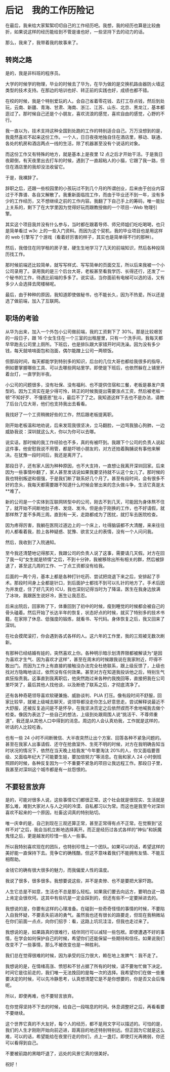 # 后记　我的工作历险记

在最后，我来给大家絮絮叨叨自己的工作经历吧。我想，我的经历也算是比较曲折，如果说这样的经历能给到不管是谁也好，一些坚持下去的动力的话。

那么，我来了，我带着我的故事来了。

## 转岗之路

是的，我是非科班的程序员。

大学的时候学的物理，毕业的时候去了华为，在华为做的是交换机路由器防火墙这类型的技术支持。在那边的培训也好、转正前的实践也好，成绩也都不错。

在校的时候，我是个特别爱玩的人。会自己省着零花钱、去打工存点钱，然后到处玩，云南、新疆、青海、甘肃、海南、浙江、江苏、山东、北京、黑龙江，基本都逛过了。那时候自己还是个小朋友，喜欢流浪的感觉，喜欢自由的感觉，心野的不行。

我一直以为，技术支持这种全国到处跑的工作的特别适合自己。万万没想到的是，我竟然喜欢不起来这份工作。一个人，日日夜夜地独自住在酒店里，移动、联通、各处的机房和酒店两点一线的生活，除了机器甚至没有个说话的对象。

而这份工作又有特殊的地方，就是基本上是夜里 12 点之后才开始干活。于是我日夜颠倒，有天夜里出去打车的时候，遇到了一直超粘人的小猫，它跟了我一路，但住在酒店里的我却没法收留它。

于是，我裸辞了。

辞职之后，还跟一些校园里的小孩玩过不到几个月的所谓创业，后来由于创业内容过于不靠谱、各自又解散了。我重新面临找工作，而由于毕业还不到一年，没有多少的工作经历，又不想继续之前的工作内容。我翻了下自己手上的筹码，唯一能扯上关系的，剩下了在大学里因为觉得好玩而跟教授做的一个项目--Web 物理引擎。

其实这个项目我并没有什么参与，当时都在跟着导师、师兄师姐们吃吃喝喝，也只是简单看过 w3c 上的一些入门资料。而因为这个契机，我的毕业项目也是用这样的 web 引擎写了个游戏（看着好厉害的样子，其实也是简单得不行的那种）。

然后，我借住在同学租的房子里，硬生生地学习了几天的前端知识，然后各种投简历找工作。

那时候前端还比较简单，就写写样式、写写简单的页面交互，所以后来我被一个小公司录用了。录用我的是三个后台大哥，老板甚至看我学历、长得还行，还发了一个秘书的工作，待遇比前端的多多了。说实话，当你面前有电梯可以选的话，又有多少人会选择去爬楼梯呢。

最后，由于种种的原因，我知道即使做秘书，也不能长久，因为不热爱。所以还是选了做前端，加入了互联网。

## 职场的考验

从华为出来，加入一个外包小公司做前端，我的工资剩下了 30%。那是比较艰苦的一段日子，跟 16 个女生住在一个三室的出租屋里，只有一个洗手间，我每天都早早跑去公司里上厕所。下班后，也是排队跟大家错开时间洗澡。因为没有多少钱，每天就啃啃面包和泡面，偶尔能蹭上公司一两顿饭。

但那段时间，每天都能学到特别多的知识，后台的几位大哥也都给我很多的指导，例如要掌握哪些工具、可以去哪些网站里学。即使是下班后，也依然躲在上铺里开着台灯，一直学到半夜。

小公司的问题很多，没有社保、没有福利、也不提供住宿和三餐，老板是暴发户类型的。因为工资实在是少得可怜，转正的时候我提出需要涨点工资，然后被老板一顿“不知好歹、不懂感恩”批斗，最后不了了之。我知道这样下去也不是办法，请教了后台几位大哥，他们也支持我出去看看。

我找好了一个工资稍微好些的工作，然后跟老板提离职。

刚开始老板温和地劝说，后来发现我很坚决，立马翻脸，一边骂我狼心狗肺，一边威胁我说：深圳就这么大，你以为你可以去哪。

说实话，那时候的我工作经验也不多，真的有被吓到。我跟下个公司的负责人说起这件事，他安慰我说不用管，都是吓唬小朋友的，对方还拍着胸脯说有事他来解决。在犹豫一段时间后，我还是离开了。

那段日子，还有家人因为种种原因，也不大支持，一直想让我离开深圳回家。后来因为一些事情吵翻了，家人甚至发话说如果我要坚持就不认这个女儿了。那时候的我也特别叛逆和倔强，于是我们断了联系好几个月了。甚至有段时间，会有很多不好的念头，我每天都需要跟不知道什么时候会冒出来的念头做斗争，生活它真是太\*\*难了。

新的公司是一个实体到互联网转型中的公司，刚去不到几天，可能因为身体熬不住了，就开始不间断地肚子疼、发烧、发冷。但是由于刚换的工作，也不好请假，就那样熬了差不多两三周。直到有一天，走路都成为了困扰，就打车去医院检查。

因为疼得厉害，我躺在医院过道边上的一个床上，吐得脑袋都不大清醒，来来往往的人都看着我，脸上各种疑惑、犹豫、欲言又止的表情，没有一个人问问我。

然后，我收到了入院通知。

至今我还清楚地记得那天，我跟公司的负责人说了这事，需要请几天假。对方在回了我一句“女生就是矫情”之后，不到十分钟，我被移除出所有相关的群，然后被辞退了，甚至这几周的工作、一丁点工资都没有给我。

后面的一两个月，基本上都是各种打针吃药、尝试把烧退下来之后，安排起了手术。那段时间身上全都是针口，到后面护士都找不到可以扎针的地方了。手术后因为并发症，住了好几天的 ICU，我也深刻记得当时为了降温，医生在我身边放满了冰块，我跟医生说好冷，医生让我忍忍。

后来出院后，回家称了下，体重回到了初中的时候，瘦到睡觉的时候都会被自己的骨头磕着。然后开始了长达半年的恢复，状态好点的时候，就买了特别多的技术书籍，在家除了休息、低强度的锻炼，就看书、写代码。身体恢复之后，我又回来了深圳。

在社会摸爬滚打，你会遇到各式各样的人。这六年的工作里，我的三观被无数次刷新。

有那种已经结婚有娃的，突然喜欢上你。各种明示暗示划清界限都被解读为“是因为喜欢才生气、因为喜欢才这样”，甚至在周末的时候跟我说在我家附近，吓得不敢出门。而因为工作上有直接的接触没办法完全杜绝联系，跟上级反馈了，上级也找对方隐晦地谈过，依然没有任何效果。甚至对方在知道我投诉他之后，特别生气疯狂指责我。这事直到我离职后，他突然跑过来各种约我挽回等，直接把我在公司里吓哭了，最后其他人找他谈，以及断绝了联系之后，才彻底清净了。

还有各种奇葩领导喜欢软硬兼施、威胁谈判、PUA 打压。像有段时间不舒服，回家比较早，就被上级喊去聊天，说领导都没走你怎么好意思走。尝试解释说最近不大舒服，还被反复追问是不是怀孕，在我坚决否定之后依然锲而不舍地喊我去做个检查。像因为表达了一些自己的想法，上级到处跟周围人说“挑活干、不尊师重道”，我还是从其他人口中得到的消息。周边的人会认真劝我，工作就是这样的，听话的人比较吃香。

也有一些 24 小时不间断微信、大半夜突然让出个方案、回答各种不紧急问题的。甚至在我家人出事请假、还守在抢救室外、生死不明的时候，对方在我明确告知当时状况的情况下，依然在当天晚上给我发“今年要淘汰 20%的人，你又面临要晋级、又面临年纪大了可能要生娃，要加倍努力”等消息。在我和家人 24 小时倒班照顾的时候，各种反复因为一个不重要不紧急的项目让我远程工作。那段日子里，我甚至对深圳这个城市都是有一丝怨恨的。

## 不要轻言放弃

是的，可能对很多人说，这些事情它们都很正常。这个社会就是很现实、生活就是那么难，难到大家对人与人之间的冷漠、自私都习以为常。而这也是我至今对深圳喜欢不起来的一个原因，社畜这词真的特别贴切。

唯一庆幸的是，自己到现在三观还算正常，甚至正常得有点不正常。在觉察到“这样不对”之后，我会当机立断地选择离开。而正是经历过各式各样的“神仙”和妖魔鬼怪之后，更是越发的珍惜一些人一些事。

所以我特别喜欢现在的团队，也特别珍惜上一个团队。如果可以的话，希望这样的美好能一直保持下去。竞争它的确残酷，但这不意味着我们不能拥有友情、不能互相帮助。

金钱它的确有很大很多的魅力，而我偏爱人性的温度。

我说了很多，很多很多。我想要说这些，并不是卖惨、也不是要把大家吓跑。

人生它总是不如意，生活也不总是那么轻松。如果我们要去向远方，要明白这一路上肯定会很坎坷。这其中有些坑是一定会踩到的，但还有些不一定要掉进去的。

我想说的是，你要有这样的心理准备。在碰到一些奇奇怪怪的事情的时候，不要陷入自我怀疑，不要丢失前进的勇气。虽然我也还有很长的路要走，但现在我稍微站在你们前面一点点，向你们招手：看，这路上坑坑洼洼，但我也走过来了。

我想说的是，如果路真的很难行，结伴同行可以减轻一些包袱。即使遭遇不好的事情，在学会如何保护自己的时候，希望你们还能保留一些期待和信任。如果说我们改变不了一些事情，那么不被改变也是一种胜利。

我们总在觉得很难的时候，因为承受的压力很大，赖在地上发脾气：我不走了。

我想说的是，在情绪高涨、愤怒和不甘占据了所有的时候，请不要匆忙做下决定。时间它是往前走的，我们唯一无法挽回的是每一次的选择。我希望你们在做一些重要决定的时候，可以先冷静思考，认真想清楚它是不是你想要的，你是否又会后悔呢。

所以，即使再难，也不要轻言放弃。

在你觉得坚持不下去的时候，给自己一段喘息的时间。休息调整好之后，再看看要不要继续。

这个世界它真的不大友好，每个人的经历，都不是用文字可以描述的。可怕的是，我们的人生才刚刚开始向前迈进，距离目的地还特别特别远。但正因为它就是这么难，可以的话，希望能给在夜里行走的你们，点上一盏灯。即使灯光再微弱，你还可以看得到自己。

不要被前路的黑暗吓退了，远处的风景它真的很美好。

祝好！
